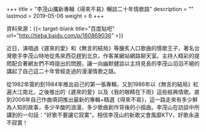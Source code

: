 +++
title = "李茂山攜新專輯《得來不易》暢談二十年情歌路"
description = ""
lastmod = 2019-05-06
weight = 6
+++

資料來源：{{< target-blank title="百度貼吧" url="http://tieba.baidu.com/p/160869036" >}}

近日，演唱過《遲來的愛》和《無言的結局》等膾炙人口歌曲的情歌王子，著名台灣歌手李茂山特地從馬來西亞趕到北京，作客某網站網路聊天室。主持人精彩的提問配合著網友們不時提出的問題，讓一向幽默健談以主持見長的李茂山滔滔不絕的講起了自己這二十年曾經走過的漫漫情歌之路。 

從1982年簽約到1984年推出自己的第一張專輯，又到1986年以《無言的結局》紅遍大江南北，之後推出的《遲來的愛》以及《我的眼睛在下雨》這些經典情歌。直到2006年自己作曲填詞推出最新的專輯+精選《得來不易》，這一路走來有多少鮮為人知的故事，多少辛酸的浪漫，多少歌曲創作背後的小插曲。李茂山在訪談中所講到的一句話："好歌不要讓它寂寞"。相信李茂山的新歌又會風靡KTV，好歌永遠不寂寞！ 